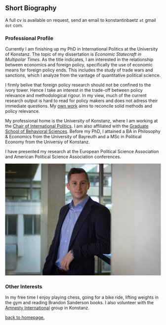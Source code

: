 ## Short Biography

A full cv is available on request, send an email to konstantinbaetz `at` gmail `dot` com.

### Professional Profile


Currently I am finishing up my PhD in International Politics at the University of Konstanz. The topic of my dissertation is *Economic Statecraft in Multipolar Times*. As the title indicates, I am interested in the relationship between economics and foreign policy, specifically the use of economic means for foreign policy ends. This includes the study of trade wars and sanctions, which I analyze from the vantage of quantitative political science. 

I firmly belive that foreign policy research should not be confined to the ivory tower. Hence I take an interest in the trade-off between policy relevance and methodological rigour. In my view, much of the current research output is hard to read for policy makers and does not adress their immediate questions. My [own work](./writings.md) aims to reconcile solid methods and policy relevance.

My professional home is the University of Konstanz, where I am working at the [Chair of International Politics](https://www.polver.uni-konstanz.de/gschneider/). I am also affiliated with the [Graduate School of Behavioral Sciences](https://gsbs.uni-konstanz.de/). Before my PhD, I attained a BA in Philosophy & Economics from the University of Bayreuth and a MSc in Political Economy from the Universiy of Konstanz.

I have presented my research at the European Political Science Association and American Political Science Association conferences. 

![image](./IMG_6717.jpg)

### Other Interests

In my free time I enjoy playing chess, going for a bike ride, lifting weights in the gym and reading Brandon Sanderson books. I also volunteer with the [Amnesty International](https://twitter.com/AmnestyKonstanz) group in Konstanz.



[back to homepage.](./index.md)
